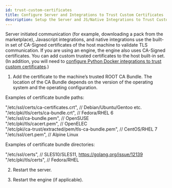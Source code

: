 ```yaml
---
id: trust-custom-certificates
title: Configure Server and Integrations to Trust Custom Certificates
description: Setup the Server and JS/Native Integrations to Trust Custom Certificates.
---
```


Server initiated communication (for example, downloading a pack from the marketplace), Javascript integrations, and native integrations use the built-in set of CA-Signed certificates of the host machine to validate TLS communication. If you are using an engine, the engine also uses CA-Signed certificates. You can add custom trusted certificates to the host built-in set. (In addition, you will need to [configure Python Docker integrations to trust custom certificates](https://docs.paloaltonetworks.com/cortex/cortex-xsoar/6-1/cortex-xsoar-admin/docker/configure-python-docker-integrations-to-trust-custom-certificates.html).)
 
1. Add the certificate to the machine’s trusted ROOT CA Bundle. The location of the CA Bundle depends on the version of the operating system and the operating configuration.

Examples of certificate bundle paths:  

"/etc/ssl/certs/ca-certificates.crt", // Debian/Ubuntu/Gentoo etc.  
"/etc/pki/tls/certs/ca-bundle.crt", // Fedora/RHEL 6  
"/etc/ssl/ca-bundle.pem", // OpenSUSE  
"/etc/pki/tls/cacert.pem", // OpenELEC  
"/etc/pki/ca-trust/extracted/pem/tls-ca-bundle.pem", // CentOS/RHEL 7  
"/etc/ssl/cert.pem", // Alpine Linux

Examples of certificate bundle directories:  

"/etc/ssl/certs", // SLES10/SLES11, https://golang.org/issue/12139  
"/etc/pki/tls/certs", // Fedora/RHEL

2. Restart the server.

3. Restart the engine (if applicable).

